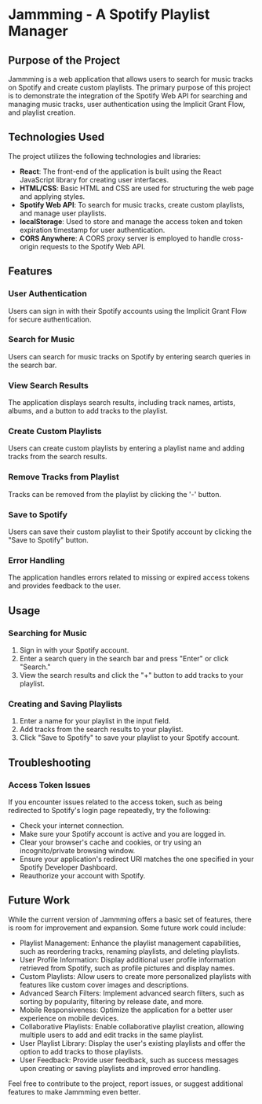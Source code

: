 # Jammming - A Spotify Playlist Manager

## Purpose of the Project

Jammming is a web application that allows users to search for music tracks on Spotify and create custom playlists. The primary purpose of this project is to demonstrate the integration of the Spotify Web API for searching and managing music tracks, user authentication using the Implicit Grant Flow, and playlist creation.

## Technologies Used

The project utilizes the following technologies and libraries:

- **React**: The front-end of the application is built using the React JavaScript library for creating user interfaces.
- **HTML/CSS**: Basic HTML and CSS are used for structuring the web page and applying styles.
- **Spotify Web API**: To search for music tracks, create custom playlists, and manage user playlists.
- **localStorage**: Used to store and manage the access token and token expiration timestamp for user authentication.
- **CORS Anywhere**: A CORS proxy server is employed to handle cross-origin requests to the Spotify Web API.

## Features

### User Authentication

Users can sign in with their Spotify accounts using the Implicit Grant Flow for secure authentication.

### Search for Music

Users can search for music tracks on Spotify by entering search queries in the search bar.

### View Search Results

The application displays search results, including track names, artists, albums, and a button to add tracks to the playlist.

### Create Custom Playlists

Users can create custom playlists by entering a playlist name and adding tracks from the search results.

### Remove Tracks from Playlist

Tracks can be removed from the playlist by clicking the '-' button.

### Save to Spotify

Users can save their custom playlist to their Spotify account by clicking the "Save to Spotify" button.

### Error Handling

The application handles errors related to missing or expired access tokens and provides feedback to the user.

## Usage

### Searching for Music

1. Sign in with your Spotify account.
2. Enter a search query in the search bar and press "Enter" or click "Search."
3. View the search results and click the "+" button to add tracks to your playlist.

### Creating and Saving Playlists

1. Enter a name for your playlist in the input field.
2. Add tracks from the search results to your playlist.
3. Click "Save to Spotify" to save your playlist to your Spotify account.

## Troubleshooting

### Access Token Issues

If you encounter issues related to the access token, such as being redirected to Spotify's login page repeatedly, try the following:

- Check your internet connection.
- Make sure your Spotify account is active and you are logged in.
- Clear your browser's cache and cookies, or try using an incognito/private browsing window.
- Ensure your application's redirect URI matches the one specified in your Spotify Developer Dashboard.
- Reauthorize your account with Spotify.

## Future Work

While the current version of Jammming offers a basic set of features, there is room for improvement and expansion. Some future work could include:

- Playlist Management: Enhance the playlist management capabilities, such as reordering tracks, renaming playlists, and deleting playlists.
- User Profile Information: Display additional user profile information retrieved from Spotify, such as profile pictures and display names.
- Custom Playlists: Allow users to create more personalized playlists with features like custom cover images and descriptions.
- Advanced Search Filters: Implement advanced search filters, such as sorting by popularity, filtering by release date, and more.
- Mobile Responsiveness: Optimize the application for a better user experience on mobile devices.
- Collaborative Playlists: Enable collaborative playlist creation, allowing multiple users to add and edit tracks in the same playlist.
- User Playlist Library: Display the user's existing playlists and offer the option to add tracks to those playlists.
- User Feedback: Provide user feedback, such as success messages upon creating or saving playlists and improved error handling.

Feel free to contribute to the project, report issues, or suggest additional features to make Jammming even better.
